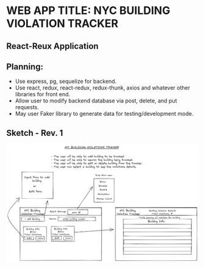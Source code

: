 # WEB APP TITLE: NYC BUILDING VIOLATION TRACKER

## React-Reux Application

## Planning:
- Use express, pg, sequelize for backend.
- Use react, redux, react-redux, redux-thunk, axios and whatever other libraries for front end.
- Allow user to modify backend database via post, delete, and put requests.
- May user Faker library to generate data for testing/development mode.

## Sketch - Rev. 1

![Sketch](Sketch-Rev.1.png)